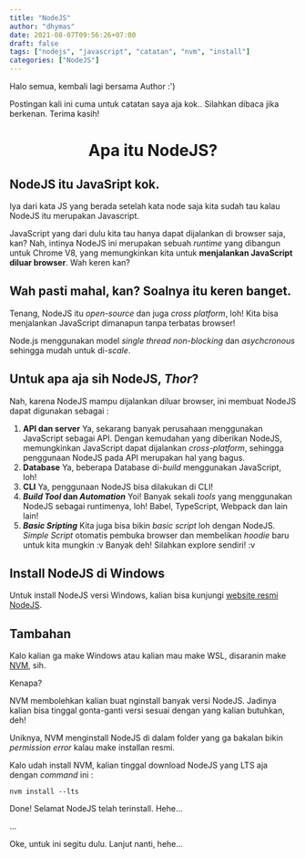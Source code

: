 ```yaml
---
title: "NodeJS"
author: "dhymas"
date: 2021-08-07T09:56:26+07:00
draft: false
tags: ["nodejs", "javascript", "catatan", "nvm", "install"]
categories: ["NodeJS"]
---
```


Halo semua, kembali lagi bersama Author :')

Postingan kali ini cuma untuk catatan saya aja kok.. Silahkan dibaca jika berkenan. Terima kasih!

# <center> Apa itu NodeJS? <center>

## NodeJS itu JavaSript kok.

Iya dari kata JS yang berada setelah kata node saja kita sudah tau kalau NodeJS itu merupakan Javascript.

JavaScript yang dari dulu kita tau hanya dapat dijalankan di browser saja, kan? Nah, intinya NodeJS ini merupakan sebuah _runtime_ yang dibangun untuk Chrome V8, yang memungkinkan kita untuk **menjalankan JavaScript diluar browser**. Wah keren kan?

## Wah pasti mahal, kan? Soalnya itu keren banget.

Tenang, NodeJS itu _open-source_ dan juga _cross platform_, loh! Kita bisa menjalankan JavaScript dimanapun tanpa terbatas browser!

Node.js menggunakan model _single thread non-blocking_ dan _asychcronous_ sehingga mudah untuk di-_scale_.

## Untuk apa aja sih NodeJS, _Thor_?

Nah, karena NodeJS mampu dijalankan diluar browser, ini membuat NodeJS dapat digunakan sebagai :

1. **API dan server**
   Ya, sekarang banyak perusahaan menggunakan JavaScript sebagai API. Dengan kemudahan yang diberikan NodeJS, memungkinkan JavaScript dapat dijalankan _cross-platform_, sehingga penggunaan NodeJS pada API merupakan hal yang bagus.
2. **Database**
   Ya, beberapa Database di-_build_ menggunakan JavaScript, loh!
3. **CLI**
   Ya, penggunaan NodeJS bisa dilakukan di CLI!
4. **_Build Tool_ dan _Automation_**
   Yoi! Banyak sekali _tools_ yang menggunakan NodeJS sebagai runtimenya, loh! Babel, TypeScript, Webpack dan lain lain!
5. **_Basic Sripting_**
   Kita juga bisa bikin _basic script_ loh dengan NodeJS. _Simple Script_ otomatis pembuka browser dan membelikan _hoodie_ baru untuk kita mungkin :v Banyak deh! Silahkan explore sendiri! :v

## Install NodeJS di Windows

Untuk install NodeJS versi Windows, kalian bisa kunjungi [website resmi NodeJS](https://nodejs.org/en/).

## Tambahan

Kalo kalian ga make Windows atau kalian mau make WSL, disaranin make [NVM](https://github.com/nvm-sh/nvm), sih.

Kenapa?

NVM membolehkan kalian buat nginstall banyak versi NodeJS. Jadinya kalian bisa tinggal gonta-ganti versi sesuai dengan yang kalian butuhkan, deh!

Uniknya, NVM menginstall NodeJS di dalam folder yang ga bakalan bikin _permission error_ kalau make installan resmi.

Kalo udah install NVM, kalian tinggal download NodeJS yang LTS aja dengan _command_ ini :

```shell
nvm install --lts
```

Done! Selamat NodeJS telah terinstall. Hehe...

...




Oke, untuk ini segitu dulu. Lanjut nanti, hehe...

